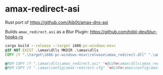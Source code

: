 # amax-redirect-asi
Rust port of https://github.com/Aib0t/amax-dns-asi

Builds `amax_redirect.asi` as a Blur Plugin: https://github.com/tobii-dev/blur-hooks-rs


```bat
cargo build --release --target i686-pc-windows-msvc
@IF NOT EXIST .\amax\dlls MKDIR .\amax\dlls
COPY /Y ".\target\i686-pc-windows-msvc\release\amax_redirect.dll" ".\amax\dlls\amax_redirect.asi"

@REM COPY /Y ".\amax\dlls\amax_redirect.asi" "<BLUR>\amax\dlls\amax_redirect.asi"
@REM COPY /Y ".\amax\config\amax-redirect.cfg" "<BLUR>\amax\config\amax-redirect.cfg"
```
